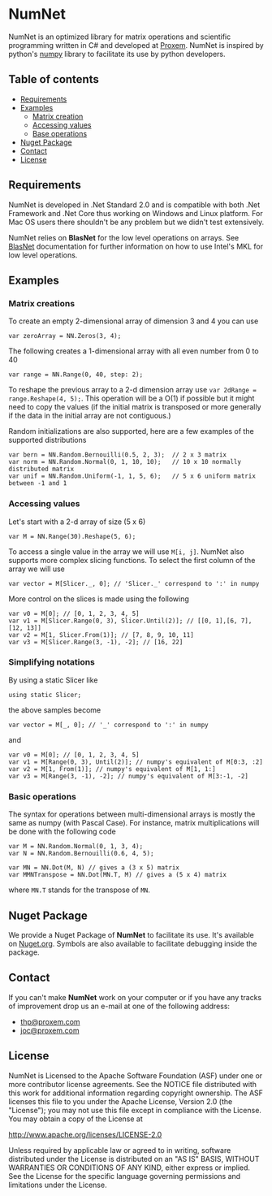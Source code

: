 # NumNet
NumNet is an optimized library for matrix operations and scientific programming written in C\# and developed at [Proxem](https://proxem.com).
NumNet is inspired by python's [numpy](http://www.numpy.org/) library to facilitate its use by python developers.

## Table of contents

* [Requirements](#requirements)
* [Examples](#examples)
   * [Matrix creation](#vector-creation)
   * [Accessing values](accessing-values) 
   * [Base operations](#base-operations)   
* [Nuget Package](#nuget-package)
* [Contact](#contact) 
* [License](#license)

## Requirements

NumNet is developed in .Net Standard 2.0 and is compatible with both .Net Framework and .Net Core thus working on Windows and Linux platform.
For Mac OS users there shouldn't be any problem but we didn't test extensively. 

NumNet relies on **BlasNet** for the low level operations on arrays.
See [BlasNet](https://github.com/Proxem/BlasNet) documentation for further information on how to use Intel's MKL for low level operations.

## Examples

### Matrix creations

To create an empty 2-dimensional array of dimension 3 and 4 you can use 

```
var zeroArray = NN.Zeros(3, 4);
```

The following creates a 1-dimensional array with all even number from 0 to 40

```
var range = NN.Range(0, 40, step: 2);
```

To reshape the previous array to a 2-d dimension array use `var 2dRange = range.Reshape(4, 5);`.
This operation will be a O(1) if possible but it might need to copy the values 
(if the initial matrix is transposed or more generally if the data in the initial array are not contiguous.)

Random initializations are also supported, here are a few examples of the supported distributions

```
var bern = NN.Random.Bernouilli(0.5, 2, 3);  // 2 x 3 matrix
var norm = NN.Random.Normal(0, 1, 10, 10);   // 10 x 10 normally distributed matrix
var unif = NN.Random.Uniform(-1, 1, 5, 6);   // 5 x 6 uniform matrix between -1 and 1
```

### Accessing values

Let's start with a 2-d array of size (5 x 6)
```
var M = NN.Range(30).Reshape(5, 6);
```

To access a single value in the array we will use `M[i, j]`. 
NumNet also supports more complex slicing functions.
To select the first column of the array we will use

```
var vector = M[Slicer._, 0]; // 'Slicer._' correspond to ':' in numpy
```

More control on the slices is made using the following

```
var v0 = M[0]; // [0, 1, 2, 3, 4, 5]
var v1 = M[Slicer.Range(0, 3), Slicer.Until(2)]; // [[0, 1],[6, 7],[12, 13]]
var v2 = M[1, Slicer.From(1)]; // [7, 8, 9, 10, 11]
var v3 = M[Slicer.Range(3, -1), -2]; // [16, 22]
```

### Simplifying notations

By using a static Slicer like

```
using static Slicer;
```

the above samples become

```
var vector = M[_, 0]; // '_' correspond to ':' in numpy
```

and

```
var v0 = M[0]; // [0, 1, 2, 3, 4, 5]
var v1 = M[Range(0, 3), Until(2)]; // numpy's equivalent of M[0:3, :2]
var v2 = M[1, From(1)]; // numpy's equivalent of M[1, 1:]
var v3 = M[Range(3, -1), -2]; // numpy's equivalent of M[3:-1, -2]
```

### Basic operations

The syntax for operations between multi-dimensional arrays is mostly the same as numpy (with Pascal Case).
For instance, matrix multiplications will be done with the following code

```
var M = NN.Random.Normal(0, 1, 3, 4);
var N = NN.Random.Bernouilli(0.6, 4, 5);

var MN = NN.Dot(M, N) // gives a (3 x 5) matrix
var MMNTranspose = NN.Dot(MN.T, M) // gives a (5 x 4) matrix
```

where `MN.T` stands for the transpose of `MN`.

## Nuget Package

We provide a Nuget Package of **NumNet** to facilitate its use. It's available on [Nuget.org](https://www.nuget.org/packages/Proxem.NumNet/). 
Symbols are also available to facilitate debugging inside the package.

## Contact

If you can't make **NumNet** work on your computer or if you have any tracks of improvement drop us an e-mail at one of the following address:
- thp@proxem.com
- joc@proxem.com

## License

NumNet is Licensed to the Apache Software Foundation (ASF) under one or more contributor license agreements.
See the NOTICE file distributed with this work for additional information regarding copyright ownership.
The ASF licenses this file to you under the Apache License, Version 2.0 (the "License"); you may not use this file except in compliance with the License.
You may obtain a copy of the License at

http://www.apache.org/licenses/LICENSE-2.0

Unless required by applicable law or agreed to in writing, software distributed under the License is distributed on an "AS IS" BASIS, WITHOUT WARRANTIES OR CONDITIONS OF ANY KIND, either express or implied.
See the License for the specific language governing permissions and limitations under the License.
